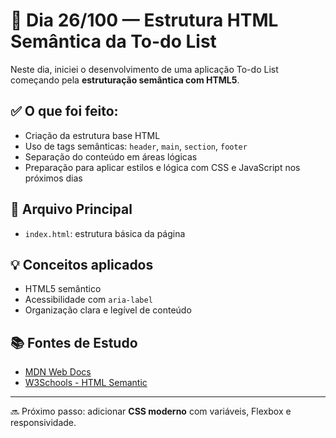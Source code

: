 # 🚀 Dia 26/100 — Estrutura HTML Semântica da To-do List

Neste dia, iniciei o desenvolvimento de uma aplicação To-do List começando pela **estruturação semântica com HTML5**.

## ✅ O que foi feito:

- Criação da estrutura base HTML
- Uso de tags semânticas: `header`, `main`, `section`, `footer`
- Separação do conteúdo em áreas lógicas
- Preparação para aplicar estilos e lógica com CSS e JavaScript nos próximos dias

## 🔧 Arquivo Principal

- `index.html`: estrutura básica da página

## 💡 Conceitos aplicados

- HTML5 semântico
- Acessibilidade com `aria-label`
- Organização clara e legível de conteúdo

## 📚 Fontes de Estudo

- [MDN Web Docs](https://developer.mozilla.org/pt-BR/docs/Web/HTML)
- [W3Schools - HTML Semantic](https://www.w3schools.com/html/html5_semantic_elements.asp)

---

🔜 Próximo passo: adicionar **CSS moderno** com variáveis, Flexbox e responsividade.
